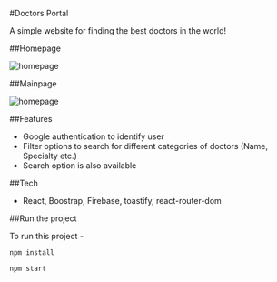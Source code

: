 #Doctors Portal

A simple website for finding the best doctors in the world!

##Homepage

![homepage]('./src/images/home1.png')

##Mainpage

![homepage]('./src/images/main1.png')

##Features

- Google authentication to identify user
- Filter options to search for different categories of doctors (Name, Specialty etc.)
- Search option is also available

##Tech

- React, Boostrap, Firebase, toastify, react-router-dom

##Run the project

To run this project -

`npm install`

`npm start`